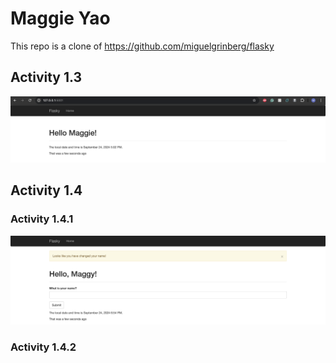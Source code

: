 # Maggie Yao
This repo is a clone of https://github.com/miguelgrinberg/flasky

## Activity 1.3

![](img/1.3.png)

## Activity 1.4

### Activity 1.4.1
![](img/1.4.1.png)

### Activity 1.4.2
